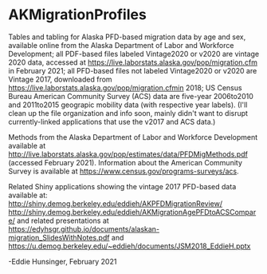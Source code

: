 # AKMigrationProfiles
Tables and tabling for Alaska PFD-based migration data by age and sex, available online from the Alaska Department of Labor and Workforce Development; 
      all PDF-based files labeled Vintage2020 or v2020 are vintage 2020 data, accessed at https://live.laborstats.alaska.gov/pop/migration.cfm in February 2021; 
      all PFD-based files not labeled Vintage2020 or v2020 are Vintage 2017, downloaded from https://live.laborstats.alaska.gov/pop/migration.cfmin 2018; 
      US Census Bureau American Community Survey (ACS) data are five-year 2006to2010 and 2011to2015 geograpic mobility data (with respective year labels).
(I'll clean up the file organization and info soon, mainly didn't want to disrupt currently-linked applications that use the v2017 and ACS data.)

Methods from the Alaska Department of Labor and Workforce Development available at http://live.laborstats.alaska.gov/pop/estimates/data/PFDMigMethods.pdf (accessed February 2021).
Information about the American Community Survey is available at https://www.census.gov/programs-surveys/acs. 

Related Shiny applications showing the vintage 2017 PFD-based data available at: 
  http://shiny.demog.berkeley.edu/eddieh/AKPFDMigrationReview/
  http://shiny.demog.berkeley.edu/eddieh/AKMigrationAgePFDtoACSCompare/
  and related presentations at https://edyhsgr.github.io/documents/alaskan-migration_SlidesWithNotes.pdf 
  and https://u.demog.berkeley.edu/~eddieh/documents/JSM2018_EddieH.pptx
  
-Eddie Hunsinger, February 2021
